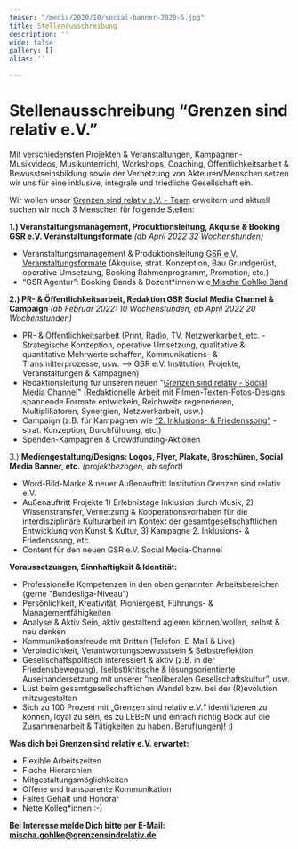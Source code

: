 ```yaml
---
teaser: "/media/2020/10/social-banner-2020-5.jpg"
title: Stellenausschreibung
description: ''
wide: false
gallery: []
alias: ''

---
```

# **Stellenausschreibung “Grenzen sind relativ e.V.”**

Mit verschiedensten Projekten & Veranstaltungen, Kampagnen-Musikvideos, Musikunterricht, Workshops, Coaching, Öffentlichkeitsarbeit & Bewusstseinsbildung sowie der Vernetzung von Akteuren/Menschen setzen wir uns für eine inklusive, integrale und friedliche Gesellschaft ein.

Wir wollen unser [Grenzen sind relativ e.V. - Team](https://www.grenzensindrelativ.de/ueber-uns/das-team/alle) erweitern und aktuell suchen wir noch 3 Menschen für folgende Stellen:

**1.) Veranstaltungsmanagement, Produktionsleitung, Akquise & Booking GSR e.V. Veranstaltungsformate** _(ab April 2022 32 Wochenstunden)_

* Veranstaltungsmanagement & Produktionsleitung [GSR e.V. Veranstaltungsformate](https://www.grenzensindrelativ.de/aktivitaeten/projekte-und-veranstaltungen/veranstaltungsformate-fuer-dein-event/infos-veranstaltungsformate-fur-dein-event) (Akquise, strat. Konzeption, Bau Grundgerüst, operative Umsetzung, Booking Rahmenprogramm, Promotion, etc.)
* “GSR Agentur”: Booking Bands & Dozent*innen wie[ Mischa Gohlke Band](https://mischagohlkeband.de/)

**2.) PR- & Öffentlichkeitsarbeit, Redaktion GSR Social Media Channel & Campaign** _(ab Februar 2022: 10 Wochenstunden, ab April 2022 20 Wochenstunden)_

* PR- & Öffentlichkeitsarbeit (Print, Radio, TV, Netzwerkarbeit, etc. - Strategische Konzeption, operative Umsetzung, qualitative & quantitative Mehrwerte schaffen, Kommunikations- & Transmitterprozesse, usw. --> GSR e.V. Institution, Projekte, Veranstaltungen & Kampagnen)
* Redaktionsleitung für unseren neuen "[Grenzen sind relativ - Social Media Channel](https://www.grenzensindrelativ.de/aktivitaeten/netzwerk-und-oeffentlichkeitsarbeit/grenzen-sind-relativ-social-media-channel)" (Redaktionelle Arbeit mit Filmen-Texten-Fotos-Designs, spannende Formate entwickeln, Reichweite regenerieren, Multiplikatoren, Synergien, Netzwerkarbeit, usw.)
* Campaign (z.B. für Kampagnen wie [“2. Inklusions- & Friedenssong”](https://www.grenzensindrelativ.de/aktivitaeten/kampagnen-musikvideos/inklusions-und-friedenskampagnensong/allgemeine-infos-2-inklusion-friedenssong) - strat. Konzeption, Durchführung, etc.)
* Spenden-Kampagnen & Crowdfunding-Aktionen

3\.) **Mediengestaltung/Designs: Logos, Flyer, Plakate, Broschüren, Social Media Banner, etc.** _(projektbezogen, ab sofort)_

* Word-Bild-Marke & neuer Außenauftritt Institution Grenzen sind relativ e.V.
* Außenauftritt Projekte 1) Erlebnistage Inklusion durch Musik, 2) Wissenstransfer, Vernetzung & Kooperationsvorhaben für die interdisziplinäre Kulturarbeit im Kontext der gesamtgesellschaftlichen Entwicklung von Kunst & Kultur, 3) Kampagne 2. Inklusions- & Friedenssong, etc.
* Content für den neuen GSR e.V. Social Media-Channel

**Voraussetzungen, Sinnhaftigkeit & Identität:**

* Professionelle Kompetenzen in den oben genannten Arbeitsbereichen (gerne "Bundesliga-Niveau")
* Persönlichkeit, Kreativität, Pioniergeist, Führungs- & Managementfähigkeiten
* Analyse & Aktiv Sein, aktiv gestaltend agieren können/wollen, selbst & neu denken
* Kommunikationsfreude mit Dritten (Telefon, E-Mail & Live)
* Verbindlichkeit, Verantwortungsbewusstsein & Selbstreflektion
* Gesellschaftspolitisch interessiert & aktiv (z.B. in der Friedensbewegung), (selbst)kritische & lösungsorientierte Auseinandersetzung mit unserer “neoliberalen Gesellschaftskultur”, usw.
* Lust beim gesamtgesellschaftlichen Wandel bzw. bei der (R)evolution mitzugestalten
* Sich zu 100 Prozent mit „Grenzen sind relativ e.V.“ identifizieren zu können, loyal zu sein, es zu LEBEN und einfach richtig Bock auf die Zusammenarbeit & Tätigkeiten zu haben. Beruf(ungen)! :)

**Was dich bei Grenzen sind relativ e.V. erwartet:**

* Flexible Arbeitszeiten
* Flache Hierarchien
* Mitgestaltungsmöglichkeiten
* Offene und transparente Kommunikation
* Faires Gehalt und Honorar
* Nette Kolleg*innen :-)

**Bei Interesse melde Dich bitte per E-Mail:** [**mischa.gohlke@grenzensindrelativ.de**](mailto:mischa.gohlke@grenzensindrelativ.de)